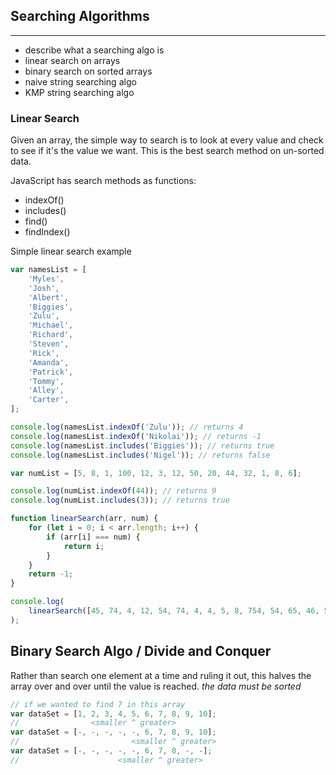 ## Searching Algorithms

---

- describe what a searching algo is
- linear search on arrays
- binary search on sorted arrays
- naive string searching algo
- KMP string searching algo

### Linear Search

Given an array, the simple way to search is to look at every value and check to see if it's the value we want. This is the best search method on un-sorted data.

JavaScript has search methods as functions:

- indexOf()
- includes()
- find()
- findIndex()

Simple linear search example

```js
var namesList = [
	'Myles',
	'Josh',
	'Albert',
	'Biggies',
	'Zulu',
	'Michael',
	'Richard',
	'Steven',
	'Rick',
	'Amanda',
	'Patrick',
	'Tommy',
	'Alley',
	'Carter',
];

console.log(namesList.indexOf('Zulu')); // returns 4
console.log(namesList.indexOf('Nikolai')); // returns -1
console.log(namesList.includes('Biggies')); // returns true
console.log(namesList.includes('Nigel')); // returns false
```

```js
var numList = [5, 8, 1, 100, 12, 3, 12, 50, 20, 44, 32, 1, 8, 6];

console.log(numList.indexOf(44)); // returns 9
console.log(numList.includes(3)); // returns true
```

```js
function linearSearch(arr, num) {
	for (let i = 0; i < arr.length; i++) {
		if (arr[i] === num) {
			return i;
		}
	}
	return -1;
}

console.log(
	linearSearch([45, 74, 4, 12, 54, 74, 4, 4, 5, 8, 754, 54, 65, 46, 58, 8], 1)
);
```

## Binary Search Algo / Divide and Conquer

Rather than search one element at a time and ruling it out, this halves the array over and over until the value is reached. _the data must be sorted_

```js
// if we wanted to find 7 in this array
var dataSet = [1, 2, 3, 4, 5, 6, 7, 8, 9, 10];
//                <smaller ^ greater>
var dataSet = [-, -, -, -, -, 6, 7, 8, 9, 10];
//                         <smaller ^ greater>
var dataSet = [-, -, -, -, -, 6, 7, 8, -, -];
//                      <smaller ^ greater>
```
